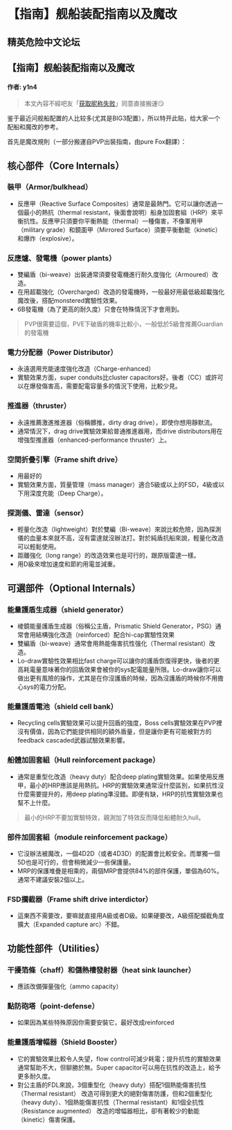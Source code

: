 # 【指南】舰船装配指南以及魔改

## 精英危险中文论坛

## 【指南】舰船装配指南以及魔改

#### 作者: y1n4

> 本文內容不經吧友「[获取昵称失败](http://c.tieba.baidu.com/p/5916788540)」同意直接搬運😏

鉴于最近问舰船配置的人比较多\(尤其是BIG3配置），所以特开此贴，给大家一个配船和魔改的参考。

首先是魔改規則（一部分搬運自PVP出裝指南，由pure Fox翻譯）：

## 核心部件（Core Internals）

### 裝甲（Armor/bulkhead）

* 反應甲（Reactive Surface Composites）通常是最熱門。它可以讓你透過一個最小的熱抗（thermal resistant，後面會說明）船身加固套組（HRP）來平衡抗性。反應甲只須要你平衡熱能（thermal）一種傷害，不像軍用甲（military grade）和鏡面甲（Mirrored Surface）須要平衡動能（kinetic）和爆炸（explosive）。

### 反應爐、發電機（power plants）

* 雙編盾（bi-weave）出裝通常須要發電機進行耐久度強化（Armoured）改造。
* 在用超載強化（Overcharged）改造的發電機時，一般最好用最低級超載強化魔改後，搭配monstered實驗性效果。
* 6B發電機（為了更高的耐久度）只會在特殊情況下才會用到。

> PVP很需要這個，PVE下破盾的機率比較小，一般低於5級會推薦Guardian的發電機

### 電力分配器（Power Distributor）

* 永遠選用充能速度強化改造（Charge-enhanced）
* 實驗效果方面，super conduits比cluster capacitors好。後者（CC）或許可以在爆發傷害高，需要配電容量多的情況下使用，比較少見。

### 推進器（thruster）

* 永遠推薦激進推進器（俗稱髒推，dirty drag drive），即使你想用靜默流。
* 通常情況下，drag drive實驗效果給普通推進器用，而drive distributors用在增強型推進器（enhanced-performance thruster）上。

### 空間折疊引擎（Frame shift drive）

* 用最好的
* 實驗效果方面，質量管理（mass manager）適合5級或以上的FSD，4級或以下用深度充能（Deep Charge）。

### 探測儀、雷達（sensor）

* 輕量化改造（lightweight）對於雙編（Bi-weave）來說比較危險，因為探測儀的血量本來就不高，沒有雷達就沒辦法打。對於純盾抗船來說，輕量化改造可以輕鬆使用。
* 距離強化（long range）的改造效果也是可行的，跟原版雷達一樣。
* 用D級來增加速度和節約用電並減重。

## 可選部件（Optional Internals）

### 能量護盾生成器（shield generator）

* 棱鏡能量護盾生成器（俗稱公主盾，Prismatic Shield Generator，PSG）通常會用結構強化改造（reinforced）配合hi-cap實驗性效果
* 雙編盾（bi-weave）通常會用熱能傷害抗性强化（Thermal resistant）改造。
* Lo-draw實驗性效果相比fast charge可以讓你的護盾恢復得更快，後者的更高耗電量意味著你的回盾效果會被你的sys配電能量所限。Lo-draw讓你可以做出更有風險的操作，尤其是在你沒護盾的時候，因為沒護盾的時候你不用擔心sys的電力分配。

### 能量護盾電池（shield cell bank）

* Recycling cells實驗效果可以提升回盾的強度，Boss cells實驗效果在PVP裡沒有價值，因為它們能提供相同的額外盾量，但是讓你更有可能被對方的feedback cascaded武器試驗效果影響。

### 船體加固套組（Hull reinforcement package）

* 通常是重型化改造（heavy duty）配合deep plating實驗效果。如果使用反應甲，最小的HRP應該是用熱抗。HRP的實驗效果通常沒什麼區別，如果抗性沒什麼需要提升的，用deep plating準沒錯。即便有缺，HRP的抗性實驗效果也幫不上什麼。

> 最小的HRP不要加實驗特效，親測加了特效反而降低船體耐久hull。

### 部件加固套組（module reinforcement package）

* 它沒辦法被魔改，一個4D2D（或者4D3D）的配置會比較安全。而單獨一個5D也是可行的，但會稍微減少一些保護量。
* MRP的保護堆疊是相乘的，兩個MRP會提供84%的部件保護，單個為60%。通常不建議安裝2個以上。

### FSD攔截器（Frame shift drive interdictor）

* 這東西不需要改，要嘛就直接用A級或者D級。如果硬要改，A級搭配攔截角度擴大（Expanded capture arc）不錯。

## 功能性部件（Utilities）

### 干擾箔條（chaff）和儲熱槽發射器（heat sink launcher）

* 應該改備彈量強化（ammo capacity）

### 點防砲塔（point-defense）

* 如果因為某些特殊原因你需要安裝它，最好改成reinforced

### 能量護盾增幅器（Shield Booster）

* 它的實驗效果比較令人失望，flow control可減少耗電；提升抗性的實驗效果通常幫助不大，但聊勝於無。Super capacitor可以用在抗性的改造上，給予更多耐久度。
* 對公主盾的FDL來說，3個重型化（heavy duty）搭配1個熱能傷害抗性（Thermal resistant） 改造可得到更大的絕對傷害防護，但和2個重型化（heavy duty）、1個熱能傷害抗性（Thermal resistant）和1個全抗性（Resistance augmented） 改造的增幅器相比，卻有著較少的動能（kinetic）傷害保護。

